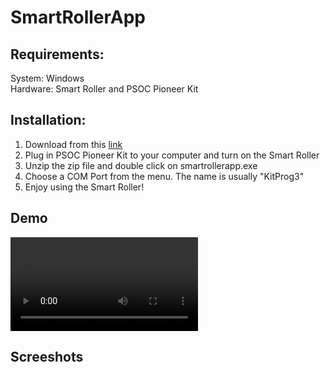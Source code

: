 # SmartRollerApp
## Requirements:
System: Windows\
Hardware: Smart Roller and PSOC Pioneer Kit
## Installation:
1. Download from this [link](https://github.com/qrx10/SmartRollerApp/releases/tag/v1.0)
2. Plug in PSOC Pioneer Kit to your computer and turn on the Smart Roller
3. Unzip the zip file and double click on smartrollerapp.exe
4. Choose a COM Port from the menu. The name is usually "KitProg3"
5. Enjoy using the Smart Roller!

## Demo
![](Demo/Demo_Video.mp4)

## Screeshots

